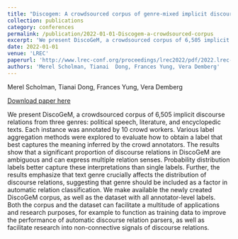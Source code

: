 ```yaml
---
title: "Discogem: A crowdsourced corpus of genre-mixed implicit discourse relations"
collection: publications
category: conferences
permalink: /publication/2022-01-01-Discogem-a-crowdsourced-corpus
excerpt: 'We present DiscoGeM, a crowdsourced corpus of 6,505 implicit discourse relations from three genres: political speech, literature, and encyclopedic texts. Each instance was annotated by 10 crowd workers. Various label aggregation methods were explored to evaluate how to obtain a label that best captures the meaning inferred by the crowd annotators. The results show that a significant proportion of discourse relations in DiscoGeM are ambiguous and can express multiple relation senses. Probability distribution labels better capture these interpretations than single labels. Further, the results emphasize that text genre crucially affects the distribution of discourse relations, suggesting that genre should be included as a factor in automatic relation classification. We make available the newly created DiscoGeM corpus, as well as the dataset with all annotator-level labels. Both the corpus and the dataset can facilitate a multitude of applications and research purposes, for example to function as training data to improve the performance of automatic discourse relation parsers, as well as facilitate research into non-connective signals of discourse relations.'
date: 2022-01-01
venue: 'LREC'
paperurl: 'http://www.lrec-conf.org/proceedings/lrec2022/pdf/2022.lrec-1.351.pdf'
authors: 'Merel Scholman, Tianai  Dong, Frances Yung, Vera Demberg'
---
```

Merel Scholman, Tianai  Dong, Frances Yung, Vera Demberg

<a href='http://www.lrec-conf.org/proceedings/lrec2022/pdf/2022.lrec-1.351.pdf'>Download paper here</a>

We present DiscoGeM, a crowdsourced corpus of 6,505 implicit discourse relations from three genres: political speech, literature, and encyclopedic texts. Each instance was annotated by 10 crowd workers. Various label aggregation methods were explored to evaluate how to obtain a label that best captures the meaning inferred by the crowd annotators. The results show that a significant proportion of discourse relations in DiscoGeM are ambiguous and can express multiple relation senses. Probability distribution labels better capture these interpretations than single labels. Further, the results emphasize that text genre crucially affects the distribution of discourse relations, suggesting that genre should be included as a factor in automatic relation classification. We make available the newly created DiscoGeM corpus, as well as the dataset with all annotator-level labels. Both the corpus and the dataset can facilitate a multitude of applications and research purposes, for example to function as training data to improve the performance of automatic discourse relation parsers, as well as facilitate research into non-connective signals of discourse relations.
